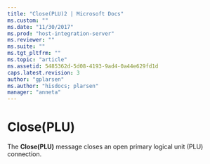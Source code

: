```yaml
---
title: "Close(PLU)2 | Microsoft Docs"
ms.custom: ""
ms.date: "11/30/2017"
ms.prod: "host-integration-server"
ms.reviewer: ""
ms.suite: ""
ms.tgt_pltfrm: ""
ms.topic: "article"
ms.assetid: 5485362d-5d08-4193-9ad4-0a44e629fd1d
caps.latest.revision: 3
author: "gplarsen"
ms.author: "hisdocs; plarsen"
manager: "anneta"
---
```

# Close(PLU)
The **Close(PLU)** message closes an open primary logical unit (PLU) connection.